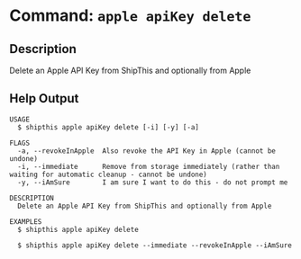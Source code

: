 # Command: `apple apiKey delete`

## Description

Delete an Apple API Key from ShipThis and optionally from Apple

## Help Output

```help
USAGE
  $ shipthis apple apiKey delete [-i] [-y] [-a]

FLAGS
  -a, --revokeInApple  Also revoke the API Key in Apple (cannot be undone)
  -i, --immediate      Remove from storage immediately (rather than waiting for automatic cleanup - cannot be undone)
  -y, --iAmSure        I am sure I want to do this - do not prompt me

DESCRIPTION
  Delete an Apple API Key from ShipThis and optionally from Apple

EXAMPLES
  $ shipthis apple apiKey delete

  $ shipthis apple apiKey delete --immediate --revokeInApple --iAmSure
```